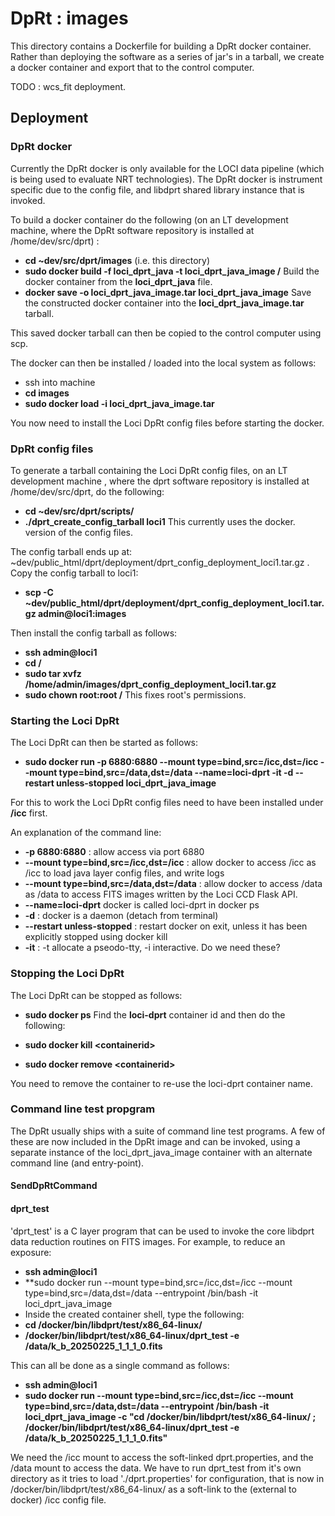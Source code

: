 # DpRt : images

This directory contains a Dockerfile for building a DpRt docker container. Rather than deploying the software as a series of jar's in a tarball, we create a docker container and export that to the control computer.

TODO : wcs_fit deployment.

## Deployment

### DpRt docker

Currently the DpRt docker is only available for the LOCI data pipeline (which is being used to evaluate NRT technologies). The DpRt docker is instrument specific due to the config file, and libdprt shared library instance that is invoked.

To build a docker container do the following (on an LT development machine, where the DpRt software repository is installed at /home/dev/src/dprt) :

* **cd ~dev/src/dprt/images** (i.e. this directory)
* **sudo docker build -f loci_dprt_java -t loci_dprt_java_image /** Build the docker container from the **loci_dprt_java** file.
* **docker save -o loci_dprt_java_image.tar loci_dprt_java_image** Save the constructed docker container into the **loci_dprt_java_image.tar** tarball.

This saved docker tarball can then be copied to the control computer using scp.

The docker can then be installed / loaded into the local system as follows:

* ssh into machine
* **cd images**
* **sudo docker load -i loci_dprt_java_image.tar**

You now need to install the Loci DpRt config files before starting the docker.


### DpRt config files

To generate a tarball containing the Loci DpRt config files, on an LT development machine , where the dprt software repository is installed at /home/dev/src/dprt, do the following:

* **cd ~dev/src/dprt/scripts/**
* **./dprt_create_config_tarball loci1** This currently uses the docker.<config file> version of the config files.

The config tarball ends up at: ~dev/public_html/dprt/deployment/dprt_config_deployment_loci1.tar.gz . Copy the config tarball to loci1:

* **scp -C ~dev/public_html/dprt/deployment/dprt_config_deployment_loci1.tar.gz admin@loci1:images**

Then install the config tarball as follows:

* **ssh admin@loci1**
* **cd /**
* **sudo tar xvfz /home/admin/images/dprt_config_deployment_loci1.tar.gz** 
* **sudo chown root:root /** This fixes root's permissions.

### Starting the Loci DpRt

The Loci DpRt can then be started as follows:

* **sudo docker run -p 6880:6880 --mount type=bind,src=/icc,dst=/icc --mount type=bind,src=/data,dst=/data --name=loci-dprt -it -d --restart unless-stopped loci_dprt_java_image**

For this to work the Loci DpRt config files need to have been installed under **/icc** first. 

An explanation of the command line:

* **-p 6880:6880** : allow access via port 6880
* **--mount type=bind,src=/icc,dst=/icc** : allow docker to access /icc as /icc to load java layer config files, and write logs
* **--mount type=bind,src=/data,dst=/data** : allow docker to access /data as /data to access FITS images written by the Loci CCD Flask API. 
* **--name=loci-dprt** docker is called loci-dprt in docker ps
* **-d** : docker is a daemon (detach from terminal)
* **--restart unless-stopped** : restart docker on exit, unless it has been explicitly stopped using docker kill
* **-it** : -t allocate a pseodo-tty, -i interactive. Do we need these?

### Stopping the Loci DpRt

The Loci DpRt can be stopped as follows:

* **sudo docker ps**
Find the **loci-dprt** container id and then do the following:

* **sudo docker kill &lt;containerid&gt;**
* **sudo docker remove &lt;containerid&gt;**

You need to remove the container to re-use the loci-dprt container name.

### Command line test propgram

The DpRt usually ships with a suite of command line test programs. A few of these are now included in the DpRt image and can be invoked, using a separate instance of the loci_dprt_java_image container with an alternate command line (and entry-point).

#### SendDpRtCommand

#### dprt_test

'dprt_test' is a C layer program that can be used to invoke the core libdprt data reduction routines on FITS images.
For example, to reduce an exposure:

* **ssh admin@loci1**
* **sudo docker run --mount type=bind,src=/icc,dst=/icc --mount type=bind,src=/data,dst=/data --entrypoint /bin/bash -it loci_dprt_java_image
* Inside the created container shell, type the following:
* **cd /docker/bin/libdprt/test/x86_64-linux/**
* **/docker/bin/libdprt/test/x86_64-linux/dprt_test -e /data/k_b_20250225_1_1_1_0.fits**

This can all be done as a single command as follows:

* **ssh admin@loci1**
* **sudo docker run --mount type=bind,src=/icc,dst=/icc --mount type=bind,src=/data,dst=/data --entrypoint /bin/bash -it loci_dprt_java_image -c "cd /docker/bin/libdprt/test/x86_64-linux/ ; /docker/bin/libdprt/test/x86_64-linux/dprt_test -e /data/k_b_20250225_1_1_1_0.fits"**

We need the /icc mount to access the soft-linked dprt.properties, and the /data mount to access the data.
We have to run dprt_test from it's own directory as it tries to load './dprt.properties' for configuration, that is now in /docker/bin/libdprt/test/x86_64-linux/ as a soft-link to the (external to docker) /icc config file.


